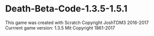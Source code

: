 # Death-Beta-Code-1.3.5-1.5.1
This game was created with Scratch
Copyright JoshTDM3 2016-2017
Currrent game version: 1.3.5
Mit Copyright 1861-2017
